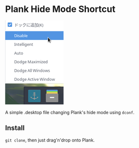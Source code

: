 # Plank Hide Mode Shortcut
![Menu](https://raw.githubusercontent.com/flyingfeather1501/plank-hide-mode-shortcut/master/screenshot.png)

A simple .desktop file changing Plank's hide mode using `dconf`.

## Install
`git clone`, then just drag'n'drop onto Plank.
